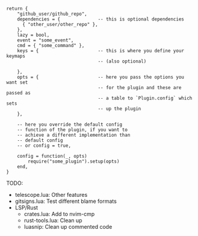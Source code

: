 ```
return {
    "github_user/github_repo",
    dependencies = {              -- this is optional dependencies
      { "other_user/other_repo" },
    },
    lazy = bool,
    event = "some_event",
    cmd = { "some_command" },
    keys = {                      -- this is where you define your keymaps 
                                  -- (also optional)
      
    },
    opts = {                      -- here you pass the options you want set 
                                  -- for the plugin and these are passed as 
                                  -- a table to `Plugin.config` which sets
                                  -- up the plugin
    },

    -- here you override the default config 
    -- function of the plugin, if you want to 
    -- achieve a different implementation than
    -- default config
    -- or config = true,

    config = function(_, opts)
        require("some_plugin").setup(opts)       
    end,                                         
}
```

TODO:
- telescope.lua: Other features
- gitsigns.lua: Test different blame formats
- LSP/Rust
    - crates.lua: Add to nvim-cmp
    - rust-tools.lua: Clean up
    - luasnip: Clean up commented code
